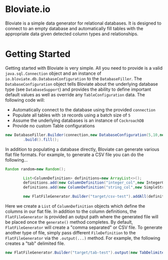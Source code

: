 # Bloviate.io

Bloviate is a simple data generator for relational databases. It is designed to connect to an empty database and automatically fill tables with the appropriate data given detected column types and relationships.

# Getting Started

Getting started with Bloviate is very simple. All you need to provide is a valid `java.sql.Connection` object and an instance of `io.bloviate.db.DatabaseConfiguration` to the `DatabaseFiller`. The `DatabaseConfiguration` object tells Bloviate about the underlying database type (see `DatabaseSupport`) and provides the ability to define important default values as well as override any `TableConfiguration` data. The following code will:

* Automatically connect to the database using the provided `connection`
* Populate all tables with `10` records using a batch size of `5`
* Assume the underlying databases is an instance of `CockroachDB`
* Provide no custom Table configurations

```java
new DatabaseFiller.Builder(connection,new DatabaseConfiguration(5,10,new CockroachDBSupport(),null))
        .build().fill();
```

In addition to populating a database directly, Bloviate can generate various flat file formats. For example, to generate a CSV file you can do the following...

```java
Random random=new Random();

        List<ColumnDefinition> definitions=new ArrayList<>();
        definitions.add(new ColumnDefinition("integer_col",new IntegerGenerator.Builder(random).build()));
        definitions.add(new ColumnDefinition("string_col",new SimpleStringGenerator.Builder(random).build()));

        new FlatFileGenerator.Builder("target/csv-test").addAll(definitions).build().generate();
```

Here we create a `List` of `ColumnDefinition` objects which define the columns in our flat file. In addition to the column definitions, the `FlatFileGenerator` is provided an output path where the generated file will be placed once the `generate()` method completes. By default, `FlatFileGenerator` will create a "comma separated" or CSV file. To generate another type of file, simply pass different `FileDefinition` to the `FlatFileGenerator` via the `.output(...)` method. For example, the
following creates a "tab" delimited file.

```java
new FlatFileGenerator.Builder("target/tab-test").output(new TabDelimitedFile()).addAll(definitions).build();
```